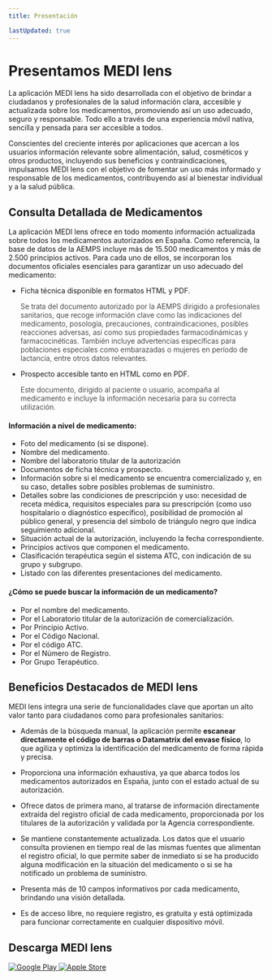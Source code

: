 ```yaml
---
title: Presentación

lastUpdated: true
---
```


# Presentamos <span class="logo-colored">MEDI lens</span>

La aplicación <span class="logo-colored">MEDI lens</span> ha sido desarrollada con el objetivo de brindar a ciudadanos y profesionales de la salud información clara, accesible y actualizada sobre los medicamentos, promoviendo así un uso adecuado, seguro y responsable. Todo ello a través de una experiencia móvil nativa, sencilla y pensada para ser accesible a todos.

Conscientes del creciente interés por aplicaciones que acercan a los usuarios información relevante sobre alimentación, salud, cosméticos y otros productos, incluyendo sus beneficios y contraindicaciones, impulsamos <span class="logo-colored">MEDI lens</span> con el objetivo de fomentar un uso más informado y responsable de los medicamentos, contribuyendo así al bienestar individual y a la salud pública.


## Consulta Detallada de Medicamentos

La aplicación <span class="logo-colored">MEDI lens</span> ofrece en todo momento información actualizada sobre todos los medicamentos autorizados en España. Como referencia, la base de datos de la AEMPS incluye más de 15.500 medicamentos y más de 2.500 principios activos. Para cada uno de ellos, se incorporan los documentos oficiales esenciales para garantizar un uso adecuado del medicamento:

- Ficha técnica disponible en formatos HTML y PDF.

    <span style="font-weight: 300">Se trata del documento autorizado por la AEMPS dirigido a profesionales sanitarios, que recoge información clave como las indicaciones del medicamento, posología, precauciones, contraindicaciones, posibles reacciones adversas, así como sus propiedades farmacodinámicas y farmacocinéticas. También incluye advertencias específicas para poblaciones especiales como embarazadas o mujeres en período de lactancia, entre otros datos relevantes.</span>

- Prospecto accesible tanto en HTML como en PDF.

    <span style="font-weight: 300">Este documento, dirigido al paciente o usuario, acompaña al medicamento e incluye la información necesaria para su correcta utilización.</span>


#### Información a nivel de medicamento:

- Foto del medicamento (si se dispone).
- Nombre del medicamento.
- Nombre del laboratorio titular de la autorización
- Documentos de ficha técnica y prospecto.
- Información sobre si el medicamento se encuentra comercializado y, en su caso, detalles sobre posibles problemas de suministro.
- Detalles sobre las condiciones de prescripción y uso: necesidad de receta médica, requisitos especiales para su prescripción (como uso hospitalario o diagnóstico específico), posibilidad de promoción al público general, y presencia del símbolo de triángulo negro que indica seguimiento adicional.
- Situación actual de la autorización, incluyendo la fecha correspondiente.
- Principios activos que componen el medicamento.
- Clasificación terapéutica según el sistema ATC, con indicación de su grupo y subgrupo.
- Listado con las diferentes presentaciones del medicamento.

<!-- #### Información a nivel de las presentaciones de cada medicamento:
- Nombre de las presentaciones.
- Código nacional.
- Fecha de la última modificación del estado de autorización.
-->

<!-- #### Otra Información:
- Búsqueda por descripción clínica (principio activo, forma farmacéutica, dosis o código ATC).

- Listado de los medicamentos no sustituibles por el farmacéutico (medicamentos biológicos, con principios activos de estrecho margen terapéutico, de especial control médico, o del aparato respiratorio de administración por vía inhalatoria).
 -->

#### ¿Cómo se puede buscar la información de un medicamento?

- Por el nombre del medicamento.
- Por el Laboratorio titular de la autorización de comercialización.
- Por Principio Activo.
- Por el Código Nacional.
- Por el código ATC.
- Por el Número de Registro.
- Por Grupo Terapéutico.


## Beneficios Destacados de <span class="logo-colored">MEDI lens</span>

<span class="logo-colored">MEDI lens</span> integra una serie de funcionalidades clave que aportan un alto valor tanto para ciudadanos como para profesionales sanitarios:

- Además de la búsqueda manual, la aplicación permite **escanear directamente el código de barras o Datamatrix del envase físico**, lo que agiliza y optimiza la identificación del medicamento de forma rápida y precisa.

- Proporciona una información exhaustiva, ya que abarca todos los medicamentos autorizados en España, junto con el estado actual de su autorización.

- Ofrece datos de primera mano, al tratarse de información directamente extraída del registro oficial de cada medicamento, proporcionada por los titulares de la autorización y validada por la Agencia correspondiente.

- Se mantiene constantemente actualizada. Los datos que el usuario consulta provienen en tiempo real de las mismas fuentes que alimentan el registro oficial, lo que permite saber de inmediato si se ha producido alguna modificación en la situación del medicamento o si se ha notificado un problema de suministro.

- Presenta más de 10 campos informativos por cada medicamento, brindando una visión detallada.

- Es de acceso libre, no requiere registro, es gratuita y está optimizada para funcionar correctamente en cualquier dispositivo móvil.


## Descarga <span class="logo-colored">MEDI lens</span>

<div class="custom-hero-actions">
    <a href="https://play.google.com/store/apps/details?id=es.medilens.app&utm_source=medilens_website&utm_medium=referral&utm_campaign=presentation_cta">
        <img src="/assets/images/medilens-google-play.png" alt="Google Play" />
    </a>
    <a href="#">
        <img src="/assets/images/medilens-apple-store-blk.svg" alt="Apple Store" />
    </a>
    <!-- <a class="app-web no-icon" href="https://app.medilens.es">
        <img src="/assets/icons/ml-icon-bxd.svg" alt="Medilens Logo" />
        <div>
            <small>Accede a la</small>
            <span>Versión Web</span>
        </div>
    </a> -->
</div>
